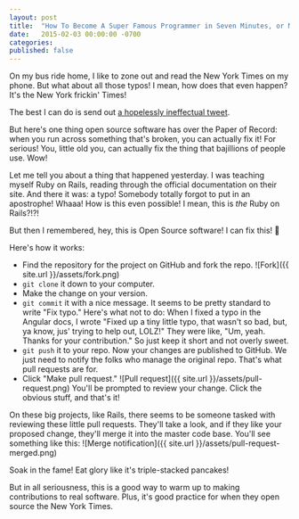 ```yaml
---
layout: post
title:  "How To Become A Super Famous Programmer in Seven Minutes, or Making Your First Open Source Contribution"
date:   2015-02-03 00:00:00 -0700
categories:
published: false
---
```

On my bus ride home, I like to zone out and read the New York Times on my phone. But what about all those typos! I mean, how does that even happen? It's the New York frickin' Times!

The best I can do is send out [a hopelessly ineffectual tweet](https://twitter.com/billyzacsmith/status/693249645124784128).

But here's one thing open source software has over the Paper of Record: when you run across something that's broken, you can actually fix it! For serious! You, little old you, can actually fix the thing that bajillions of people use. Wow!

Let me tell you about a thing that happened yesterday. I was teaching myself Ruby on Rails, reading through the official documentation on their site. And there it was: a typo! Somebody totally forgot to put in an apostrophe! Whaaa! How is this even possible! I mean, this is *the* Ruby on Rails?!?!

But then I remembered, hey, this is Open Source software! I can fix this! :tada:

Here's how it works:
- Find the repository for the project on GitHub and fork the repo. ![Fork]({{ site.url }}/assets/fork.png)
- `git clone` it down to your computer.
- Make the change on your version.
- `git commit` it with a nice message. It seems to be pretty standard to write "Fix typo." Here's what not to do: When I fixed a typo in the Angular docs, I wrote "Fixed up a tiny little typo, that wasn't so bad, but, ya know, jus' trying to help out, LOLZ!" They were like, "Um, yeah. Thanks for your contribution." So just keep it short and not overly sweet.
- `git push` it to your repo. Now your changes are published to GitHub. We just need to notify the folks who manage the original repo. That's what pull requests are for.
- Click "Make pull request." ![Pull request]({{ site.url }}/assets/pull-request.png) You'll be prompted to review your change. Click the obvious stuff, and that's it!

On these big projects, like Rails, there seems to be someone tasked with reviewing these little pull requests. They'll take a look, and if they like your proposed change, they'll merge it into the master code base. You'll see something like this:
![Merge notification]({{ site.url }}/assets/pull-request-merged.png)

Soak in the fame! Eat glory like it's triple-stacked pancakes!

But in all seriousness, this is a good way to warm up to making contributions to real software. Plus, it's good practice for when they open source the New York Times.
